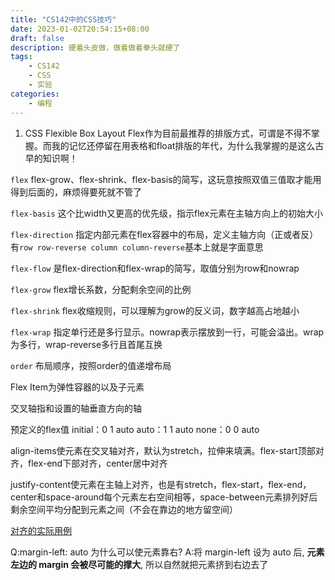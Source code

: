 ```yaml
---
title: "CS142中的CSS技巧"
date: 2023-01-02T20:54:15+08:00
draft: false 
description: 硬着头皮做，做着做着拳头就硬了 
tags:
    - CS142
    - CSS
    - 实验
categories:
	- 编程
---
```


1. CSS Flexible Box Layout
Flex作为目前最推荐的排版方式，可谓是不得不掌握。而我的记忆还停留在用表格和float排版的年代，为什么我掌握的是这么古早的知识啊！

`flex` flex-grow、flex-shrink、flex-basis的简写，这玩意按照双值三值取才能用得到后面的，麻烦得要死就不管了

`flex-basis` 这个比width又更高的优先级，指示flex元素在主轴方向上的初始大小

`flex-direction` 指定内部元素在flex容器中的布局，定义主轴方向（正或者反）有`row row-reverse column column-reverse`基本上就是字面意思

`flex-flow` 是flex-direction和flex-wrap的简写，取值分别为row和nowrap

`flex-grow` flex增长系数，分配剩余空间的比例

`flex-shrink` flex收缩规则，可以理解为grow的反义词，数字越高占地越小

`flex-wrap` 指定单行还是多行显示。nowrap表示摆放到一行，可能会溢出。wrap为多行，wrap-reverse多行且首尾互换

`order` 布局顺序，按照order的值递增布局

Flex Item为弹性容器的以及子元素

交叉轴指和设置的轴垂直方向的轴

预定义的flex值
initial：0 1 auto
auto：1 1 auto
none：0 0 auto

align-items使元素在交叉轴对齐，默认为stretch，拉伸来填满。flex-start顶部对齐，flex-end下部对齐，center居中对齐

justify-content使元素在主轴上对齐，也是有stretch，flex-start，flex-end，center和space-around每个元素左右空间相等，space-between元素排列好后剩余空间平均分配到元素之间（不会在靠边的地方留空间）

[对齐的实际用例](https://developer.mozilla.org/zh-CN/docs/Web/CSS/CSS_Flexible_Box_Layout/Aligning_Items_in_a_Flex_Container)

Q:margin-left: auto 为什么可以使元素靠右?
A:将 margin-left 设为 auto 后, **元素左边的 margin 会被尽可能的撑大**, 所以自然就把元素挤到右边去了

